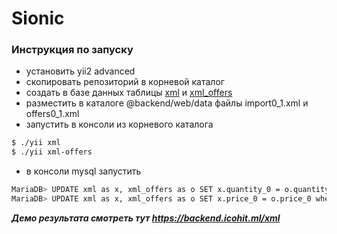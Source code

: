 # Sionic
### Инструкция по запуску
- установить yii2 advanced
- скопировать репозиторий в корневой каталог
- создать в базе данных таблицы [xml](https://github.com/ph1ex0n/sionic/blob/master/db_table_xml.sql) и [xml_offers](https://github.com/ph1ex0n/sionic/blob/master/db_table_xml_offers.sql)
- разместить в каталоге @backend/web/data файлы import0_1.xml и offers0_1.xml
- запустить в консоли из корневого каталога
```sh
$ ./yii xml
$ ./yii xml-offers
```
- в консоли mysql запустить
```sh
MariaDB> UPDATE xml as x, xml_offers as o SET x.quantity_0 = o.quantity_0 where x.code=o.code
MariaDB> UPDATE xml as x, xml_offers as o SET x.price_0 = o.price_0 where x.code=o.code
```
***Демо результата смотреть тут https://backend.icohit.ml/xml***
